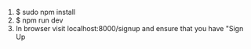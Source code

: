 1. $ sudo npm install
2. $ npm run dev 
3. In browser visit localhost:8000/signup and ensure that you have "Sign Up 
